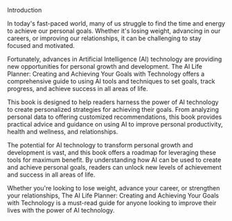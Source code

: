 Introduction

In today's fast-paced world, many of us struggle to find the time and energy to achieve our personal goals. Whether it's losing weight, advancing in our careers, or improving our relationships, it can be challenging to stay focused and motivated.

Fortunately, advances in Artificial Intelligence (AI) technology are providing new opportunities for personal growth and development. The AI Life Planner: Creating and Achieving Your Goals with Technology offers a comprehensive guide to using AI tools and techniques to set goals, track progress, and achieve success in all areas of life.

This book is designed to help readers harness the power of AI technology to create personalized strategies for achieving their goals. From analyzing personal data to offering customized recommendations, this book provides practical advice and guidance on using AI to improve personal productivity, health and wellness, and relationships.

The potential for AI technology to transform personal growth and development is vast, and this book offers a roadmap for leveraging these tools for maximum benefit. By understanding how AI can be used to create and achieve personal goals, readers can unlock new levels of achievement and success in all areas of life.

Whether you're looking to lose weight, advance your career, or strengthen your relationships, The AI Life Planner: Creating and Achieving Your Goals with Technology is a must-read guide for anyone looking to improve their lives with the power of AI technology.
